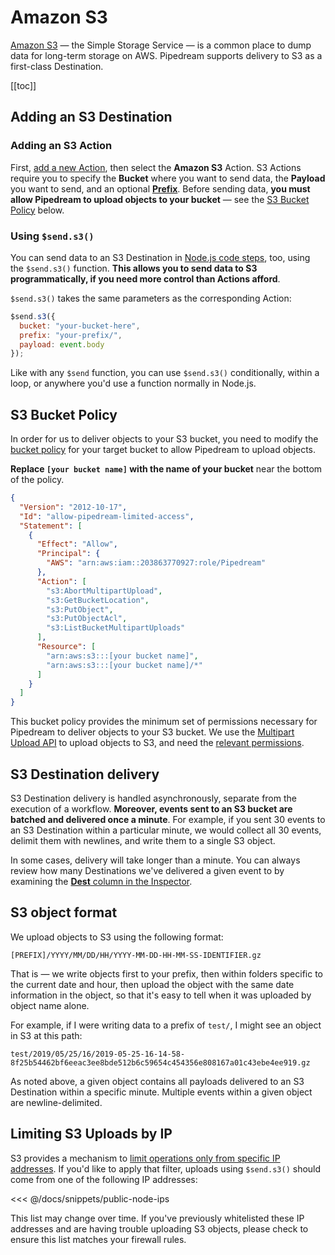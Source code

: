 # Amazon S3

[Amazon S3](https://aws.amazon.com/s3/) — the Simple Storage Service — is a common place to dump data for long-term storage on AWS. Pipedream supports delivery to S3 as a first-class Destination.

[[toc]]

## Adding an S3 Destination

### Adding an S3 Action

First, [add a new Action](/workflows/steps/actions/#adding-a-new-action), then select the **Amazon S3** Action. S3 Actions require you to specify the **Bucket** where you want to send data, the **Payload** you want to send, and an optional [**Prefix**](https://docs.aws.amazon.com/AmazonS3/latest/user-guide/using-folders.html). Before sending data, **you must allow Pipedream to upload objects to your bucket** — see the [S3 Bucket Policy](#s3-bucket-policy) below.

### Using `$send.s3()`

You can send data to an S3 Destination in [Node.js code steps](/workflows/steps/code/), too, using the `$send.s3()` function. **This allows you to send data to S3 programmatically, if you need more control than Actions afford**.

`$send.s3()` takes the same parameters as the corresponding Action:

```javascript
$send.s3({
  bucket: "your-bucket-here",
  prefix: "your-prefix/",
  payload: event.body
});
```

Like with any `$send` function, you can use `$send.s3()` conditionally, within a loop, or anywhere you'd use a function normally in Node.js.

## S3 Bucket Policy

In order for us to deliver objects to your S3 bucket, you need to modify the [bucket policy](https://docs.aws.amazon.com/AmazonS3/latest/user-guide/add-bucket-policy.html) for your target bucket to allow Pipedream to upload objects.

**Replace `[your bucket name]` with the name of your bucket** near the bottom of the policy.

```json
{
  "Version": "2012-10-17",
  "Id": "allow-pipedream-limited-access",
  "Statement": [
    {
      "Effect": "Allow",
      "Principal": {
        "AWS": "arn:aws:iam::203863770927:role/Pipedream"
      },
      "Action": [
        "s3:AbortMultipartUpload",
        "s3:GetBucketLocation",
        "s3:PutObject",
        "s3:PutObjectAcl",
        "s3:ListBucketMultipartUploads"
      ],
      "Resource": [
        "arn:aws:s3:::[your bucket name]",
        "arn:aws:s3:::[your bucket name]/*"
      ]
    }
  ]
}
```

This bucket policy provides the minimum set of permissions necessary for Pipedream to deliver objects to your S3 bucket. We use the [Multipart Upload API](https://docs.aws.amazon.com/AmazonS3/latest/dev/uploadobjusingmpu.html) to upload objects to S3, and need the [relevant permissions](https://docs.aws.amazon.com/AmazonS3/latest/dev/mpuAndPermissions.html).

## S3 Destination delivery

S3 Destination delivery is handled asynchronously, separate from the execution of a workflow. **Moreover, events sent to an S3 bucket are batched and delivered once a minute**. For example, if you sent 30 events to an S3 Destination within a particular minute, we would collect all 30 events, delimit them with newlines, and write them to a single S3 object.

In some cases, delivery will take longer than a minute. You can always review how many Destinations we've delivered a given event to by examining the [**Dest** column in the Inspector](/workflows/events/inspect/#dest-destinations).

## S3 object format

We upload objects to S3 using the following format:

```
[PREFIX]/YYYY/MM/DD/HH/YYYY-MM-DD-HH-MM-SS-IDENTIFIER.gz
```

That is — we write objects first to your prefix, then within folders specific to the current date and hour, then upload the object with the same date information in the object, so that it's easy to tell when it was uploaded by object name alone.

For example, if I were writing data to a prefix of `test/`, I might see an object in S3 at this path:

```
test/2019/05/25/16/2019-05-25-16-14-58-8f25b54462bf6eeac3ee8bde512b6c59654c454356e808167a01c43ebe4ee919.gz
```

As noted above, a given object contains all payloads delivered to an S3 Destination within a specific minute. Multiple events within a given object are newline-delimited.

## Limiting S3 Uploads by IP

S3 provides a mechanism to [limit operations only from specific IP addresses](https://docs.aws.amazon.com/AmazonS3/latest/dev/example-bucket-policies.html#example-bucket-policies-use-case-3). If you'd like to apply that filter, uploads using `$send.s3()` should come from one of the following IP addresses:

<<< @/docs/snippets/public-node-ips

This list may change over time. If you've previously whitelisted these IP addresses and are having trouble uploading S3 objects, please check to ensure this list matches your firewall rules.

<Footer />
